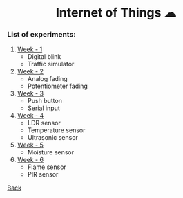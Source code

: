 <div align="center">
  <h1>Internet of Things ☁</h1>
</div>

### List of experiments:

<div>
  <ol>
    <li>
      <a href="https://github.com/vinsdragonis/3rd-year-labs/tree/main/IoT/WEEK%20-%201">
        Week - 1
      </a>
      <ul>
        <li>Digital blink</li>
        <li>Traffic simulator</li>
      </ul>
    </li>
    <li>
      <a href="https://github.com/vinsdragonis/3rd-year-labs/tree/main/IoT/WEEK%20-%202">
        Week - 2
      </a>
      <ul>
        <li>Analog fading</li>
        <li>Potentiometer fading</li>
      </ul>
    </li>
    <li>
      <a href="https://github.com/vinsdragonis/3rd-year-labs/tree/main/IoT/WEEK%20-%203">
        Week - 3
      </a>
      <ul>
        <li>Push button</li>
        <li>Serial input</li>
      </ul>
    </li>
    <li>
      <a href="https://github.com/vinsdragonis/3rd-year-labs/tree/main/IoT/WEEK%20-%204">
        Week - 4
      </a>
      <ul>
        <li>LDR sensor</li>
        <li>Temperature sensor</li>
        <li>Ultrasonic sensor</li>
      </ul>
    </li>
    <li>
      <a href="https://github.com/vinsdragonis/3rd-year-labs/tree/main/IoT/WEEK%20-%205">
        Week - 5
      </a>
      <ul>
        <li>Moisture sensor</li>
      </ul>
    </li>
    <li>
      <a href="https://github.com/vinsdragonis/3rd-year-labs/tree/main/IoT/WEEK%20-%206">
        Week - 6
      </a>
      <ul>
        <li>Flame sensor</li>
        <li>PIR sensor</li>
      </ul>
    </li>
  </ol>
</div>

<a href="https://vinsdragonis.github.io/3rd-year-labs/">Back</a>
